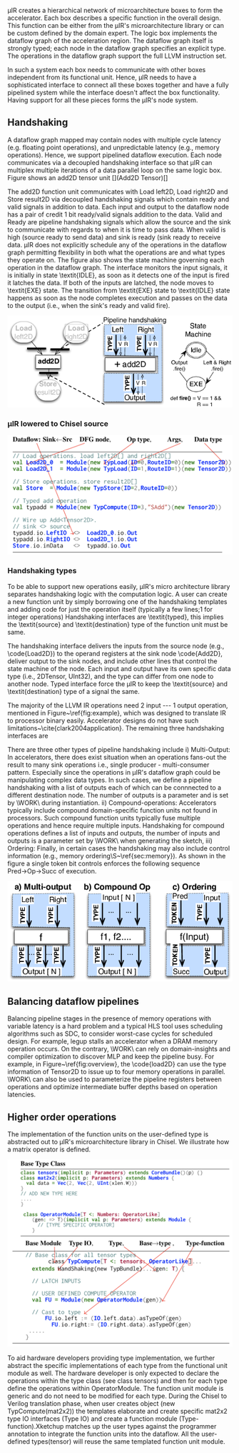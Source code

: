 µIR creates a hierarchical network of microarchitecture boxes to form the accelerator. Each box describes a specific function in the overall design. This function can be either from the µIR's microarchitecture library or can be custom defined by the domain expert. The logic box implements the dataflow graph of the acceleration region. The dataflow graph itself is strongly typed; each node in the dataflow graph specifies an explicit type. The operations in the dataflow graph support the full LLVM instruction set.

In such a system each box needs to communicate with other boxes independent from its functional unit.
Hence, µIR needs to have a sophisticated interface to connect all these boxes together and have a fully pipelined system while the interface doesn't affect the box functionality.
Having support for all these pieces forms the µIR's node system.

## Handshaking

A dataflow graph mapped may contain nodes with multiple cycle latency (e.g. floating point operations), and unpredictable latency (e.g., memory operations). Hence, we support pipelined dataflow execution.
Each node communicates via a decoupled handshaking interface so that µIR can multiplex multiple iterations of a data parallel loop on the same logic box.
Figure shows an add2D tensor unit
[](Add2D Tensor)[]

The add2D function unit communicates with Load left2D, Load right2D and Store result2D via decoupled handshaking signals which contain ready and valid signals in addition to data. Each input and output to the dataflow node has a pair of credit 1 bit ready/valid signals addition to the data. Valid and Ready are pipeline handshaking signals which allow the source and the sink to communicate with regards to when it is time to pass data. When valid is high (source ready to send data) and sink is ready (sink ready to receive data. µIR does not explicitly schedule any of the operations in the dataflow graph permitting flexibility in both what the operations are and what types they operate on. The figure also shows the state machine governing each operation in the dataflow graph. The interface monitors the input signals, it is initially in state \textit{IDLE}, as soon as it detects one of the input is fired it latches the data. If both of the inputs are latched, the node moves to \textit{EXE} state. The transition from \textit{EXE} state to \textit{IDLE} state happens as soon as the node completes execution and passes on the data to the output (i.e., when the sink's ready and valid fire).

![Pipeline](figures/Pipeline.png)

### µIR lowered to Chisel source

![Src](figures/SrcTensor2D.png)

### Handshaking types

To be able to support new operations easily, µIR's micro architecture library separates handshaking logic with the computation logic. A user can create a new function unit by simply borrowing one of the handshaking templates and adding code for just the operation itself (typically a few lines;1 for integer operations)
Handshaking interfaces are \textit{typed}, this implies the \textit{source} and \textit{destination} type of the function unit must be same.

The handshaking interface delivers the inputs from the source node (e.g., \code{Load2D}) to the operand registers at the sink node \code{Add2D}, deliver output to the sink nodes, and include other lines that control the state machine of the node. Each input and output have its own specific data type (i.e., 2DTensor, UInt32), and the type can differ from one node to another node. Typed interface force the µIR to keep the \textit{source} and \textit{destination} type of a signal the same.

The majority of the LLVM IR operations need 2 input --- 1 output operation, mentioned in Figure~\ref{fig:example}, which was designed to translate IR to processor binary easily. Accelerator designs do not have such limitations~\cite{clark2004application}.
The remaining three handshaking interfaces are

There are three other types of pipeline handshaking include i) Multi-Output: In accelerators, there does exist situation when an operations fans-out the result to many sink operations i.e., single producer - multi-consumer pattern. Especially since the operations in µIR's dataflow graph could be manipulating complex data types. In such cases, we define a pipeline handshaking with a list of outputs each of which can be connnected to a different destination node. The number of outputs is a parameter and is set by \WORK\ during instantiation. ii) Compound-operations: Accelerators typically include compound domain-specific function units not found in processors. Such compound function units typically fuse multiple operations and hence require multiple inputs. Handshaking for compound operations defines a list of inputs and outputs, the number of inputs and outputs is a parameter set by \WORK\ when generating the sketch, iii) Ordering: Finally, in certain cases the handshaking may also include control information (e.g., memory ordering\S~\ref{sec:memory}). As shown in the figure a single token bit controls enforces the following sequence Pred$\rightarrow$Op$\rightarrow$Succ of execution.

![Handshakes](figures/Handshakes.png)

## Balancing dataflow pipelines

Balancing pipeline stages in the presence of memory operations with variable latency is a hard problem and a typical HLS tool uses scheduling algorithms such as SDC, to consider worst-case cycles for scheduled design. For example, legup stalls an accelerator when a DRAM memory operation occurs. On the contrary, \WORK\ can rely on domain-insights and compiler optimization to discover MLP and keep the pipeline busy. For example, in Figure~\ref{fig:overview}, the \code{load2D} can use the type information of Tensor2D to issue up to four memory operations in parallel. \WORK\ can also be used to parameterize the pipeline registers between operations and optimize intermediate buffer depths based on operation latencies.

## Higher order operations

The implementation of the function units on the user-defined type is abstracted out to µIR's microarchitecture library in Chisel. We illustrate how a matrix operator is defined.

![Higher Order Ops](figures/HigherOrder.png)

To aid hardware developers providing type implementation, we further abstract the specific implementations of each type from the functional unit module as well. The hardware developer is only expected to declare the operations within the type class (see class tensors) and then for each type define the operations within OperatorModule. The function unit module is generic and do not need to be modified for each type. During the Chisel to Verilog translation phase, when user creates object (new TypCompute(mat2x2)) the templates elaborate and create specific mat2x2 type IO interfaces (Type IO) and create a function module (Type-function).Xketchup matches up the user types against the programmer annotation to integrate the function units into the dataflow. All the user- defined types(tensor) will reuse the same templated function unit module.
